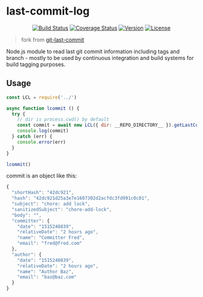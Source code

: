 # last-commit-log

<p align="center">
  <a href="https://circleci.com/gh/zhangyuheng/last-commit-log/tree/master"><img src="https://img.shields.io/circleci/project/zhangyuheng/last-commit-log/master.svg" alt="Build Status"></a>
  <a href="https://codecov.io/github/zhangyuheng/last-commit-log?branch=master"><img src="https://img.shields.io/codecov/c/github/zhangyuheng/last-commit-log/master.svg" alt="Coverage Status"></a>
  <a href="https://www.npmjs.com/package/last-commit-log"><img src="https://img.shields.io/npm/v/last-commit-log.svg" alt="Version"></a>
  <a href="https://www.npmjs.com/package/last-commit-log"><img src="https://img.shields.io/npm/l/last-commit-log.svg" alt="License"></a>
</p>

> fork from [git-last-commit](https://github.com/seymen/git-last-commit)

Node.js module to read last git commit information including tags and branch - mostly to be used by continuous integration and build systems for build tagging purposes.

## Usage

```javascript
const LCL = require('../')

async function lcommit () {
  try {
    // dir is process.cwd() by default
    const commit = await new LCL({ dir: __REPO_DIRECTORY__ }).getLastCommit()
    console.log(commit)
  } catch (err) {
    console.error(err)
  }
}

lcommit()
```

commit is an object like this:

```javascript
{
  "shortHash": "42dc921",
  "hash": "42dc921d25a3e7e1607302d2acfdc3fd991c0c01",
  "subject": "chore: add lock",
  "sanitizedSubject": "chore-add-lock",
  "body": "",
  "committer": {
    "date": "1515240839",
    "relativeDate": "2 hours ago",
    "name": "Committer Fred",
    "email": "fred@fred.com"
  },
  "author": {
    "date": "1515240839",
    "relativeDate": "2 hours ago",
    "name": "Author Baz",
    "email": "baz@baz.com"
  }
}
```

